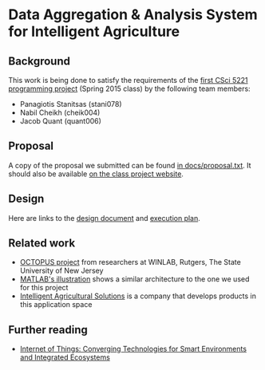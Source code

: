 Data Aggregation & Analysis System for Intelligent Agriculture
==================

## Background
This work is being done to satisfy the requirements of the [first CSci 5221 programming project][assignment] (Spring 2015 class) by the following team members:

* Panagiotis Stanitsas (stani078)
* Nabil Cheikh (cheik004)
* Jacob Quant (quant006)

[assignment]: http://www-users.cselabs.umn.edu/classes/Spring-2015/csci5221/Project1/csci5221s15-project1-handout.pdf

## Proposal
A copy of the proposal we submitted can be found [in docs/proposal.txt](docs/proposal.txt).
It should also be available [on the class project website](https://sites.google.com/a/umn.edu/csci5221s15/project-1-proposals-and-reports/data-aggregation-analysis-system-for-intelligent-agriculture).

## Design
Here are links to the [design document](docs/design/Design%20Document.pdf)
and [execution plan](docs/design/Execution%20Plan.pdf).

## Related work
* [OCTOPUS project][octopus] from researchers at WINLAB, Rutgers, The State University of New Jersey
* [MATLAB's illustration][matlab-illustration] shows a similar architecture to the one we used for this project
* [Intelligent Agricultural Solutions][intel-ag] is a company that develops products in this application space

[octopus]: http://www.winlab.rutgers.edu/docs/focus/Octopus.html
[matlab-illustration]: http://www.mathworks.com/solutions/internet-of-things/aggregating-and-accessing-your-iot-data.html
[intel-ag]: http://www.intelligentag.com/

## Further reading
* [Internet of Things: Converging Technologies for Smart Environments and Integrated Ecosystems][ierc-book-2013]
 
[ierc-book-2013]: http://www.internet-of-things-research.eu/pdf/Converging_Technologies_for_Smart_Environments_and_Integrated_Ecosystems_IERC_Book_Open_Access_2013.pdf
